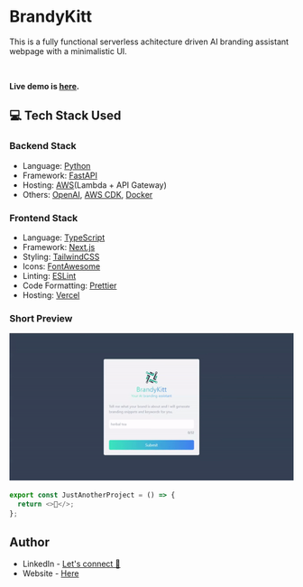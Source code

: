 # BrandyKitt

This is a fully functional serverless achitecture driven AI branding assistant webpage with a minimalistic UI.

<br />

**Live demo is [here](https://brandykitt.vercel.app/).**


## 💻 Tech Stack Used


### Backend Stack 
* Language: [Python](https://www.python.org/)
* Framework: [FastAPI](https://fastapi.tiangolo.com/)
* Hosting: [AWS](https://aws.amazon.com/)(Lambda + API Gateway)
* Others: [OpenAI](https://openai.com/), [AWS CDK](https://aws.amazon.com/cdk/), [Docker](https://www.docker.com/)

### Frontend Stack 
* Language: [TypeScript](https://www.typescriptlang.org/)
* Framework: [Next.js](https://nextjs.org/)
* Styling: [TailwindCSS]("https://tailwindcss.com/")
* Icons: [FontAwesome](https://fontawesome.com/icons)
* Linting: [ESLint](https://eslint.org/)
* Code Formatting: [Prettier](https://prettier.io/)
* Hosting: [Vercel](https://vercel.com/)


### Short Preview

![preview gif](./preview.gif)



```js
export const JustAnotherProject = () => {
  return <>🎉</>;
};
```

## Author

- LinkedIn - [Let's connect 🔗](http://www.linkedin.com/in/yaya-usman)
- Website - [Here](https://yaya-usman.github.io/)
